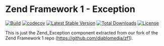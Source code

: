 # Zend Framework 1 - Exception

[![Build](https://github.com/diablomedia/zf1-exception/workflows/Build/badge.svg?event=push)](https://github.com/diablomedia/zf1-exception/actions?query=workflow%3ABuild+event%3Apush)
[![codecov](https://codecov.io/gh/diablomedia/zf1-exception/branch/master/graph/badge.svg)](https://codecov.io/gh/diablomedia/zf1-exception)
[![Latest Stable Version](https://poser.pugx.org/diablomedia/zendframework1-exception/v/stable)](https://packagist.org/packages/diablomedia/zendframework1-exception)
[![Total Downloads](https://poser.pugx.org/diablomedia/zendframework1-exception/downloads)](https://packagist.org/packages/diablomedia/zendframework1-exception)
[![License](https://poser.pugx.org/diablomedia/zendframework1-exception/license)](https://packagist.org/packages/diablomedia/zendframework1-exception)

This is just the Zend_Exception component extracted from our fork of the Zend Framework 1 repo (https://github.com/diablomedia/zf1).

